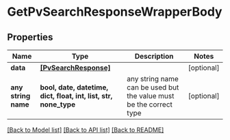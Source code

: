 # GetPvSearchResponseWrapperBody


## Properties
Name | Type | Description | Notes
------------ | ------------- | ------------- | -------------
**data** | [**[PvSearchResponse]**](PvSearchResponse.md) |  | [optional] 
**any string name** | **bool, date, datetime, dict, float, int, list, str, none_type** | any string name can be used but the value must be the correct type | [optional]

[[Back to Model list]](../README.md#documentation-for-models) [[Back to API list]](../README.md#documentation-for-api-endpoints) [[Back to README]](../README.md)


